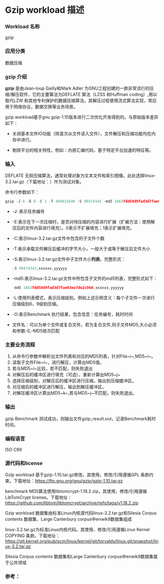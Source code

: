 # Gzip workload 描述

### Workload 名称

gzip

### 应用分类

数据压缩

### gzip 介绍

**gzip**  是由Jean-loup Gailly和Mark Adler 为GNU工程创建的一款非常流行的压缩/解压软件，它的主要算法为DEFLATE 算法（LZSS 和Huffman coding）,用以取代LZW 和其他专利保护的数据压缩算法。其解压过程使用流式算法实现，常应用于网络协议，数据交换等业务场景。

gzip workload基于gnu gzip-1.10版本进行二次优化开发得到的。与原始版本差异如下：

- 关闭基本文件IO功能（除首次从文件读入文件），文件解压和压缩功能均在内存中进行。

- 剔除平台的相关特性，例如：内嵌汇编代码，基于特定平台加速的特征等。 

### 输入

DEFLATE 无损压缩算法，通常处理对象为文本文件和索引图像。此处选择linux-3.2.tar.gz（下载地址：）作为测试对象。

命令行参数如下：

```c
gzip -J 0 -E 0 -C 1 -T 460912640 -S 99474343 -md5 1663fdd58d9fad3d7fae03ee7de2c86d -L 6,9 -O gzip_result.out linux-3.2.tar.gz
```

- -J: 表示任务编号

- -E:表示在下一次压缩时，是否对待压缩的内容进行扩展（扩展方法：使用解压后的文件内容进行填充）。0表示不扩展填充；1表示扩展填充。

- -C:表示linux-3.2.tar.gz文件中包含的子文件个数

- -T:表示承载文件解压后缓冲的字节大小，一般大于或等于解压后文件大小

- -S:表示linux-3.2.tar.gz文件中子文件大小**列表**。完整形式：

  ```c
  -S 99474343,xxxxxx,yyyyyy
  ```

- -md5:表示linux-3.2.tar.gz文件中所包含子文件的md5列表，完整形式如下：

  ```c
  -md5 1663fdd58d9fad3d7fae03ee7de2c86d,xxxxxx,yyyyyy
  ```

- -L:使用列表模式，表示压缩级别。例如上述示例含义：每个子文件一次进行压缩级别6，9级别压缩。

- -O:表示Benchmark 执行结果，包含信息：任务编号，耗时时间

- 文件名：可以为单个文件或复合文件。若为复合文件,则子文件MD5,大小必须和参数-S,-MD5依次匹配

  

### 主要业务流程

1.  从命令行参数中解析出文件列表和对应的MD5列表，针对File~i~,MD5~i~。
2.  读取子文件File~i~，进行解压，计算出MD5值。
3.  若与MD5~i~比较，若不匹配，则失败退出
4.  对解压后的缓冲区进行填充（可选），重新计算出MD5~j~
5.  选择压缩级别，对解压后的缓冲区进行压缩，输出到压缩缓冲区。
6.  对压缩后的缓冲区进行解压，输出到解压缓冲区。
7.  对解压缓冲区计算出MD5~k~,若与MD5~j~不匹配，则失败退出。

### 输出

gzip Benchmark 测试成功，则输出文件gzip_result.out，记录Benchmark耗时时间。

### 编程语言

ISO C99



### 源代码和license

Gzip workload 基于gzip-1.10.tar.gz修改，其使用，修改/引用遵循GPL 条款约束。下载地址：https://ftp.gnu.org/gnu/gzip/gzip-1.10.tar.gz

benchmark MD5算法使用libtomcrypt-1.18.2.zip，其使用，修改/引用遵循LibTomCrypt license。下载地址：https://github.com/libtom/libtomcrypt/archive/refs/tags/v1.18.2.zip


Gzip workload 数据集由标准Linux内核源代码linux-3.2.tar.gz和Silesia Corpus contents 数据集、Large Canterbury corpus中enwik9数据集组成

linux-3.2.tar.gz为标准Linux内核代码。其使用、修改/引用遵循Linux Kernel COPYING 条款。下载地址：https://git.kernel.org/pub/scm/linux/kernel/git/torvalds/linux.git/snapshot/linux-3.2.tar.gz

Silesia Corpus contents 数据集和Large Canterbury corpus中enwik9数据集属于公共领域

### 参考：

[1]: https://en.wikipedia.org/wiki/Deflate	"Deflate"
[2]: https://en.wikipedia.org/wiki/Gzip	"Gzip"


